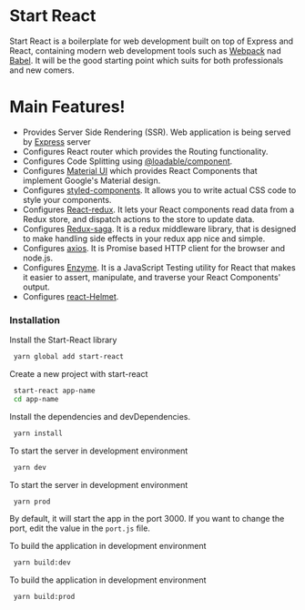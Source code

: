 # Start React

Start React is a boilerplate for web development built on top of Express and React, containing modern web development tools such as [Webpack](https://webpack.js.org/) nad [Babel](https://babeljs.io/). It will be the good starting point which suits for both professionals and new comers.

# Main Features!

  - Provides Server Side Rendering (SSR). Web application is being served by [Express](https://expressjs.com/) server
  - Configures React router which provides the Routing functionality.
  - Configures Code Splitting using [@loadable/component](https://www.smooth-code.com/open-source/loadable-components/).
  - Configures [Material UI](https://material-ui.com/) which provides React Components that implement Google's Material design.
  - Configures [styled-components](https://www.styled-components.com/). It allows you to write actual CSS code to style your components.
  - Configures [React-redux](https://react-redux.js.org/). It lets your React components read data from a Redux store, and dispatch actions to the store to update data.
  - Configures [Redux-saga](https://redux-saga.js.org/). It is a redux middleware library, that is designed to make handling side effects in your redux app nice and simple.
  - Configures [axios](https://github.com/axios/axios). It is Promise based HTTP client for the browser and node.js.
  - Configures [Enzyme](https://airbnb.io/enzyme/). It is a JavaScript Testing utility for React that makes it easier to assert, manipulate, and traverse your React Components' output.
  - Configures [react-Helmet](https://github.com/nfl/react-helmet#readme).


### Installation

Install the Start-React library

```sh
 yarn global add start-react
```

Create a new project with start-react

```sh
 start-react app-name
 cd app-name
```

Install the dependencies and devDependencies.

```sh
 yarn install
```

To start the server in development environment

```sh
 yarn dev
```

To start the server in development environment

```sh
 yarn prod
```
By default, it will start the app in the port 3000. If you want to change the port, edit the value in the `port.js` file.

To build the application in development environment

```sh
 yarn build:dev
```

To build the application in development environment

```sh
 yarn build:prod
```